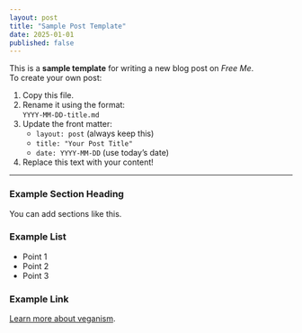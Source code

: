 ```yaml
---
layout: post
title: "Sample Post Template"
date: 2025-01-01
published: false
---
```


This is a **sample template** for writing a new blog post on *Free Me*.  
To create your own post:

1. Copy this file.
2. Rename it using the format:  
   `YYYY-MM-DD-title.md`
3. Update the front matter:
   - `layout: post` (always keep this)
   - `title: "Your Post Title"`
   - `date: YYYY-MM-DD` (use today’s date)
4. Replace this text with your content!

---

### Example Section Heading
You can add sections like this.

### Example List
- Point 1  
- Point 2  
- Point 3  

### Example Link
[Learn more about veganism](/getting-vegan/).